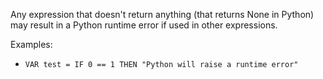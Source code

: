 Any expression that doesn't return anything (that returns None in Python) may result in a Python runtime error if used in other expressions.

Examples:

 - `VAR test = IF 0 == 1 THEN "Python will raise a runtime error"`
